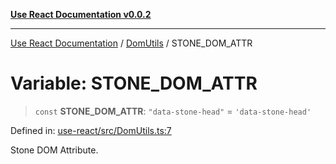 [**Use React Documentation v0.0.2**](../../README.md)

***

[Use React Documentation](../../modules.md) / [DomUtils](../README.md) / STONE\_DOM\_ATTR

# Variable: STONE\_DOM\_ATTR

> `const` **STONE\_DOM\_ATTR**: `"data-stone-head"` = `'data-stone-head'`

Defined in: [use-react/src/DomUtils.ts:7](https://github.com/stonemjs/use-react/blob/9a749b225241b8e0ac2a5483904ca8322927b1d4/src/DomUtils.ts#L7)

Stone DOM Attribute.
